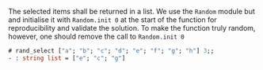 
The selected items shall be returned in a list. We use the `Random`
module but and initialise it with `Random.init 0` at the start of 
the function for reproducibility and validate the solution. To make the function truly random, however,
one should remove the call to `Random.init 0`

```ocaml
# rand_select ["a"; "b"; "c"; "d"; "e"; "f"; "g"; "h"] 3;;
- : string list = ["e"; "c"; "g"]
```
